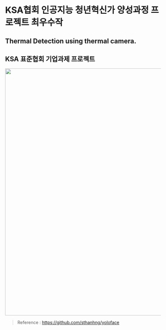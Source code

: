 # KSA협회 인공지능 청년혁신가 양성과정 프로젝트 최우수작

## Thermal Detection using thermal camera.

## KSA 표준협회 기업과제 프로젝트


<div>
<img width="800" src="https://user-images.githubusercontent.com/48959435/69802486-070f0d80-121d-11ea-9b44-de5ae29549bb.JPG">
</div>
  
> Reference : https://github.com/sthanhng/yoloface
